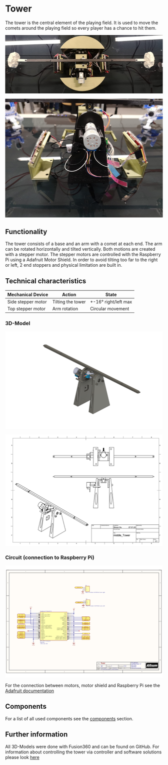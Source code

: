 
# Tower

The tower is the central element of the playing field. It is used to move the comets around the playing field so every player has a chance to hit them.

![View from the top](/assets/hardware/pictures/tower_top_view.jpeg)

![View from the side](/assets/hardware/pictures/tower_side.jpeg)

## Functionality

The tower consists of a base and an arm with a comet at each end. The arm can be rotated horizontally and tilted vertically. Both motions are created with a stepper motor. The stepper motors are controlled with the Raspberry Pi using a Adafruit Motor Shield. In order to avoid tilting too far  to the right or left, 2 end stoppers and physical limitation are built in.

## Technical characteristics

| Mechanical Device  | Action            | State                |
| ------------------ | ----------------- | -------------------- |
| Side stepper motor | Tilting the tower | +-16° right/left max |
| Top stepper motor  | Arm rotation      | Circular movement    |

### 3D-Model

![CAD model of the tower](/assets/hardware/models/tower/tower_final.png)

![CAD sketch of the tower](/assets/hardware/models/tower/tower_final_sketch.png)

### Circuit (connection to Raspberry Pi)

![Middle Tower circuit](/assets/hardware/circuit/tower.png)

For the connection between motors, motor shield and Raspberry Pi see the [Adafruit documentation](https://learn.adafruit.com/adafruit-dc-and-stepper-motor-hat-for-raspberry-pi/stacking-hats)

## Components

For a list of all used components see the [components](components.md) section.

## Further information

All 3D-Models were done with Fusion360 and can be found on GitHub.
For information about controlling the tower via controller and software solutions please look [here](../gamecontrol/code-references/hardware/stepper_hal.md)

